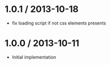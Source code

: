 
1.0.1 / 2013-10-18 
==================

 * fix loading script if not css elements presents

1.0.0 / 2013-10-11 
==================

 * Initial implementation
